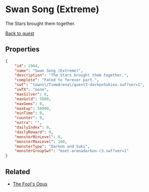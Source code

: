 # Swan Song (Extreme)

The Stars brought them together.

[Back to quest](../quests.md)

## Properties

```json
{
    "id": 1964,
    "name": "Swan Song (Extreme)",
    "description": "The Stars brought them together.",
    "complete": "Fated to forever part.",
    "swf": "towns\/TimeArena\/quest3-darkonSukiex.swf?ver=1",
    "swfX": "none",
    "maxSilver": 0,
    "maxGold": 5000,
    "maxGems": 0,
    "maxExp": 50000,
    "minTime": 0,
    "counter": 0,
    "extra": "",
    "dailyIndex": 0,
    "dailyReward": 0,
    "monsterMinLevel": 0,
    "monsterMaxLevel": 100,
    "monsterType": "Darkon and Suki",
    "monsterGroupSwf": "mset-arenadarkon-r3.swf?ver=1"
}
```

## Related

- [The Fool's Opus](../items/21042-the-fool-s-opus.md)

